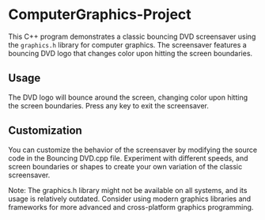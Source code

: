 # ComputerGraphics-Project
This C++ program demonstrates a classic bouncing DVD screensaver using the `graphics.h` library for computer graphics. 
The screensaver features a bouncing DVD logo that changes color upon hitting the screen boundaries.

## Usage
The DVD logo will bounce around the screen, changing color upon hitting the screen boundaries.
Press any key to exit the screensaver.

## Customization
You can customize the behavior of the screensaver by modifying the source code in the Bouncing DVD.cpp file.
Experiment with different speeds, and screen boundaries or shapes to create your own variation of the classic screensaver.

Note: The graphics.h library might not be available on all systems, and its usage is relatively outdated. Consider using modern graphics libraries and frameworks for more advanced and cross-platform graphics programming.
